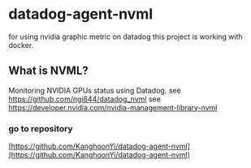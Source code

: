 # datadog-agent-nvml
for using nvidia graphic metric on datadog
this project is working with docker.
## What is NVML?
Monitoring NVIDIA GPUs status using Datadog.
see https://github.com/ngi644/datadog_nvml
see https://developer.nvidia.com/nvidia-management-library-nvml

### go to repository
[https://github.com/KanghoonYi/datadog-agent-nvml](https://github.com/KanghoonYi/datadog-agent-nvml)
